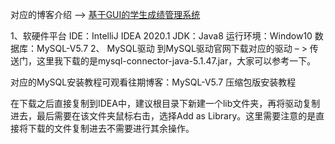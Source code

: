 对应的博客介绍 --> [基于GUI的学生成绩管理系统](https://blog.csdn.net/Aqting/article/details/122273221?spm=1001.2014.3001.5501)

1、软硬件平台
IDE：IntelliJ IDEA 2020.1
JDK：Java8
运行环境：Window10
数据库：MySQL-V5.7
2、 MySQL驱动
到MySQL驱动官网下载对应的驱动 – > 传送门，这里我下载的是mysql-connector-java-5.1.47.jar，大家可以参考一下。

对应的MySQL安装教程可观看往期博客：MySQL-V5.7 压缩包版安装教程

在下载之后直接复制到IDEA中，建议根目录下新建一个lib文件夹，再将驱动复制进去，最后需要在该文件夹鼠标右击，选择Add as Library。这里需要注意的是直接将下载的文件复制进去不需要进行其余操作。
